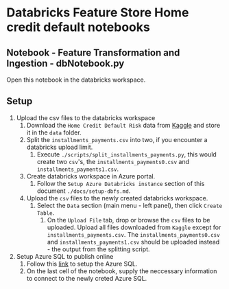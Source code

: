 # Databricks Feature Store Home credit default notebooks

## Notebook - Feature Transformation and Ingestion - dbNotebook.py

Open this notebook in the databricks workspace.

## Setup
1. Upload the csv files to the databricks workspace
    1. Download the `Home Credit Default Risk` data from [Kaggle](https://www.kaggle.com/competitions/home-credit-default-risk/data) and store it in the `data` folder.
    1. Split the `installments_payments.csv` into two, if you encounter a databricks upload limit.
        1. Execute `./scripts/split_installments_payments.py`, this would create two `csv`'s, the `installments_payments0.csv` and `installments_payments1.csv`.
    1. Create databricks workspace in Azure portal.
        1. Follow the `Setup Azure Databricks instance` section of this document `./docs/setup-dbfs.md`.
    1. Upload the `csv` files to the newly created databricks workspace.
        1. Select the `Data` section (main menu - left panel), then click `Create Table`.
            1. On the `Upload File` tab, drop or browse the `csv` files to be uploaded. Upload all files downloaded from `Kaggle` except for `installments_payments.csv`. The `installments_payments0.csv` and `installments_payments1.csv` should be uploaded instead - the output from the splitting script.
1. Setup Azure SQL to publish online
    1. Follow this [link](https://docs.microsoft.com/en-us/azure/azure-sql/database/single-database-create-quickstart?view=azuresql&tabs=azure-portal) to setup the Azure SQL.
    1. On the last cell of the notebook, supply the neccessary information to connect to the newly creted Azure SQL.
